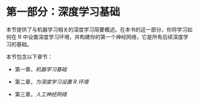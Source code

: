 # 第一部分：深度学习基础

本节提供了与机器学习相关的深度学习简要概述。在本书的这一部分，你将学习如何在 R 中设置深度学习环境，并构建你的第一个神经网络，它是所有后续深度学习的基础。

本节包含以下章节：

+   第一章，*机器学习基础*

+   第二章，*为深度学习设置 R 环境*

+   第三章，*人工神经网络*
